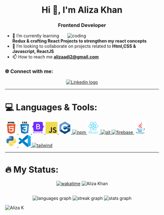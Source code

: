 <h1 align="center">Hi 👋, I'm Aliza Khan</h1>
<h3 align="center">Frontend Developer</h3>

<img align="right" alt="coding" width="300" src="https://images.static-collegedunia.com/public/image//f57c4d1979de06e49b1dd15d02ecd231.gif" >

- 🌱 I’m currently learning **Redux & crafting React Projects to strengthen my react concepts**
- 👯 I’m looking to collaborate on projects related to **Html,CSS & Javascript, ReactJS**
- 📫 How to reach me **alizaadi2@gmail.com**

<h3 align="left">🌐 Connect with me: </h3>

<div align="center">
  <a href="https://www.linkedin.com/in/aliza-khan3/" target="_blank">
    <img src="https://img.shields.io/static/v1?message=linkedin&logo=linkedin&label=&color=1877F2&logoColor=white&labelColor=&style=for-the-badge" height="30" alt="Linkedin logo"  />
  </a>
</div>
<hr>


<h1 align="left">💻 Languages & Tools: </h1>
<p align="left"> </p> <a href="https://www.w3.org/html/" target="_blank" rel="noreferrer" > <img src="https://raw.githubusercontent.com/devicons/devicon/master/icons/html5/html5-original-wordmark.svg" alt="html5" width="40" height="40"/> </a> <a href="https://www.w3schools.com/css/" target="_blank" rel="noreferrer"> <img src="https://raw.githubusercontent.com/devicons/devicon/master/icons/css3/css3-original-wordmark.svg" alt="css3" width="40" height="40"/> </a> <a href="https://getbootstrap.com" target="_blank" rel="noreferrer"> <img src="https://raw.githubusercontent.com/devicons/devicon/master/icons/bootstrap/bootstrap-plain-wordmark.svg" alt="bootstrap" width="40" height="40"/> </a> <a href="https://developer.mozilla.org/en-US/docs/Web/JavaScript" target="_blank" rel="noreferrer"> <img src="https://raw.githubusercontent.com/devicons/devicon/master/icons/javascript/javascript-original.svg" alt="javascript" width="40" height="40"/> </a> <a href="https://www.w3schools.com/cpp/" target="_blank" rel="noreferrer"> <img src="https://raw.githubusercontent.com/devicons/devicon/master/icons/cplusplus/cplusplus-original.svg" alt="cplusplus" width="40" height="40"/> </a> <a href="https://www.github.com/" target="_blank" rel="noreferrer"> <img src="https://www.vectorlogo.zone/logos/github/github-icon.svg" alt="npm" width="40" height="40"/> </a><a href="https://www.w3.org/react/" target="_blank" rel="noreferrer"> <img src="https://raw.githubusercontent.com/devicons/devicon/master/icons/react/react-original-wordmark.svg" alt="react" width="40" height="40"/> </a> <a href="https://git-scm.com/" target="_blank" rel="noreferrer"> <img src="https://www.vectorlogo.zone/logos/git-scm/git-scm-icon.svg" alt="git" width="40" height="40"/> </a> <a href="https://www.adobe.com/in/products/firebase.html" target="_blank" rel="noreferrer"> <img src="https://www.vectorlogo.zone/logos/firebase/firebase-icon.svg" alt="firebase" width="40" height="40"/> </a><a href="https://www.java.com" target="_blank" rel="noreferrer"> <img src="https://raw.githubusercontent.com/devicons/devicon/master/icons/java/java-original.svg" alt="java" width="40" height="40"/> </a> <a href="https://www.python.org" target="_blank" rel="noreferrer"> <img src="https://raw.githubusercontent.com/devicons/devicon/master/icons/python/python-original.svg" alt="python" width="40" height="40"/> </a> <a href="https://www.vscode.org" target="_blank" rel="noreferrer">
	<img src="https://raw.githubusercontent.com/devicons/devicon/master/icons/vscode/vscode-original.svg" alt="vscode" width="40" height="40"/> </a> <a href="https://tailwindcss.com/" target="_blank" rel="noreferrer"> <img src="https://www.vectorlogo.zone/logos/tailwindcss/tailwindcss-icon.svg" alt="tailwind" width="40" height="40"/> </a> </p>
<hr>

###

<h1 align="left">🔥 My Status: </h1>

<div align="center">
	
[![wakatime](https://wakatime.com/badge/user/153ed0ab-cf88-4ca3-9f5e-e78272220f06.svg?style=for-the-badge)](https://wakatime.com/@153ed0ab-cf88-4ca3-9f5e-e78272220f06)
<img src="https://komarev.com/ghpvc/?username=AlizaKhan3&label=Profile%20views&color=0e75b6&style=for-the-badge" alt="Aliza Khan" /> 

</div>

<br clear="both">

<div align="center">
  <img src="https://github-readme-stats.vercel.app/api/top-langs?username=alizakhan3&locale=en&hide_title=false&layout=compact&card_width=320&langs_count=5&theme=dracula&hide_border=false&order=2" height="150" alt="languages graph"  />
  <img src="https://streak-stats.demolab.com?user=alizakhan3&locale=en&mode=daily&theme=dark&hide_border=false&border_radius=3&order=3" height="220" alt="streak graph"  />
  <img src="https://github-readme-stats.vercel.app/api?username=alizakhan3&hide_title=false&hide_rank=false&show_icons=true&include_all_commits=true&count_private=true&disable_animations=false&theme=dracula&locale=en&hide_border=false&order=1" height="250" alt="stats graph"  />
</div>

<p><a href="https://www.buymeacoffee.com/Aliza K"> <img align="left" src="https://cdn.buymeacoffee.com/buttons/v2/default-yellow.png" height="50" width="210" alt="Aliza K" /></a></p><br><br>
